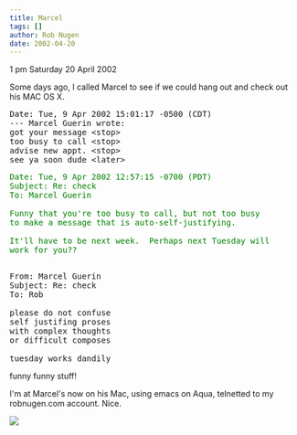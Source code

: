 ```yaml
---
title: Marcel
tags: []
author: Rob Nugen
date: 2002-04-20
---
```


<p class=date>1 pm Saturday 20 April 2002</p>

<p>Some days ago, I called Marcel to see if we could hang out and check out his MAC OS X.</p>

<pre>
Date: Tue, 9 Apr 2002 15:01:17 -0500 (CDT)
--- Marcel Guerin wrote:
got your message &lt;stop>
too busy to call &lt;stop>
advise new appt. &lt;stop>
see ya soon dude &lt;later>
</pre>

<pre>
<font color=green>Date: Tue, 9 Apr 2002 12:57:15 -0700 (PDT)
Subject: Re: check
To: Marcel Guerin 

Funny that you're too busy to call, but not too busy
to make a message that is auto-self-justifying.

It'll have to be next week.  Perhaps next Tuesday will
work for you??
</font>
</pre>

<pre>
From: Marcel Guerin
Subject: Re: check
To: Rob

please do not confuse
self justifing proses
with complex thoughts
or difficult composes

tuesday works dandily
</pre>

<p>funny funny stuff!</p>

<p>I'm at Marcel's now on his Mac, using emacs on Aqua, telnetted to my robnugen.com account.  Nice.</p>

<p><img src='/images/rob/wL-ROB.gif'/></p>

